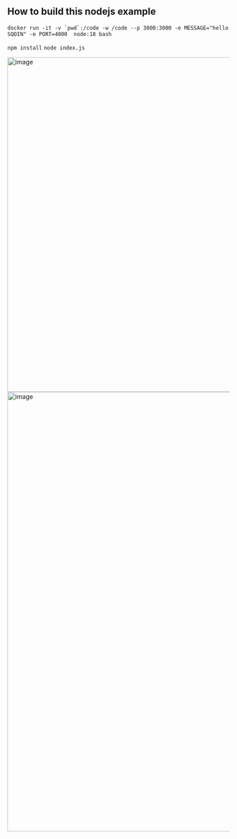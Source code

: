 ## How to build  this nodejs example 

``` docker run -it -v `pwd`:/code -w /code --p 3000:3000 -e MESSAGE="hello SQOIN" -e PORT=4000  node:18 bash ```
 
``` npm install ```
``` node index.js ```


<img width="757" alt="image" src="https://user-images.githubusercontent.com/50323642/222414962-9e27bbdb-1fe7-40f1-a8c6-e9696583e591.png">



<img width="994" alt="image" src="https://user-images.githubusercontent.com/50323642/222415077-115ee5fe-6975-4a6e-97de-2d20446fe37b.png">

